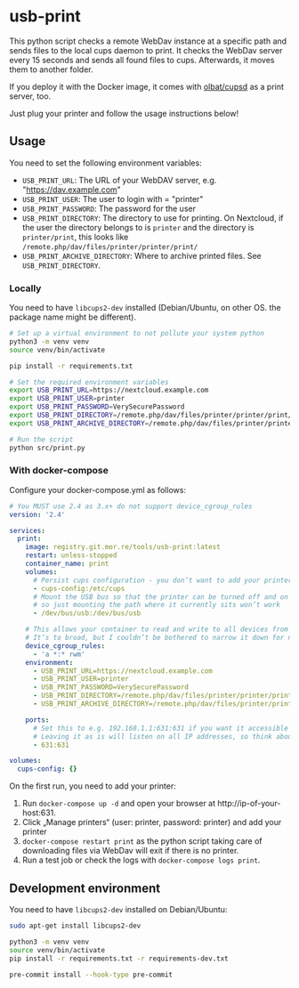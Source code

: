 # usb-print

This python script checks a remote WebDav instance at a specific path and sends files to the local cups daemon to print.
It checks the WebDav server every 15 seconds and sends all found files to cups. Afterwards, it moves them to another folder.

If you deploy it with the Docker image, it comes with [olbat/cupsd](https://github.com/olbat/dockerfiles/tree/master/cupsd) as a print server, too.

Just plug your printer and follow the usage instructions below!
## Usage

You need to set the following environment variables:

* `USB_PRINT_URL`: The URL of your WebDAV server, e.g. "https://dav.example.com"
* `USB_PRINT_USER`: The user to login with = "printer"
* `USB_PRINT_PASSWORD`: The password for the user
* `USB_PRINT_DIRECTORY`: The directory to use for printing. On Nextcloud, if the user the directory belongs to is `printer` and the directory is `printer/print`, this looks like `/remote.php/dav/files/printer/printer/print/`
* `USB_PRINT_ARCHIVE_DIRECTORY`: Where to archive printed files. See `USB_PRINT_DIRECTORY`.

### Locally

You need to have `libcups2-dev` installed (Debian/Ubuntu, on other OS. the package name might be different).

```sh
# Set up a virtual environment to not pollute your system python
python3 -m venv venv
source venv/bin/activate

pip install -r requirements.txt

# Set the required environment variables
export USB_PRINT_URL=https://nextcloud.example.com
export USB_PRINT_USER=printer
export USB_PRINT_PASSWORD=VerySecurePassword
export USB_PRINT_DIRECTORY=/remote.php/dav/files/printer/printer/print/
export USB_PRINT_ARCHIVE_DIRECTORY=/remote.php/dav/files/printer/printer/print-archive/

# Run the script
python src/print.py
```

### With docker-compose

Configure your docker-compose.yml as follows:

```yaml
# You MUST use 2.4 as 3.x+ do not support device_cgroup_rules
version: '2.4'

services:
  print:
    image: registry.git.mor.re/tools/usb-print:latest
    restart: unless-stopped
    container_name: print
    volumes:
      # Persist cups configuration - you don’t want to add your printer on each reboot, do you?
      - cups-config:/etc/cups
      # Mount the USB bus so that the printer can be turned off and on again. It will get a new mount point,
      # so just mounting the path where it currently sits won’t work
      - /dev/bus/usb:/dev/bus/usb

    # This allows your container to read and write to all devices from all cgroups.
    # It’s to broad, but I couldn’t be bothered to narrow it down for now
    device_cgroup_rules:
      - 'a *:* rwm'
    environment:
      - USB_PRINT_URL=https://nextcloud.example.com
      - USB_PRINT_USER=printer
      - USB_PRINT_PASSWORD=VerySecurePassword
      - USB_PRINT_DIRECTORY=/remote.php/dav/files/printer/printer/print/
      - USB_PRINT_ARCHIVE_DIRECTORY=/remote.php/dav/files/printer/printer/print-archive/

    ports:
      # Set this to e.g. 192.168.1.1:631:631 if you want it accessible to only your internal network
      # Leaving it as is will listen on all IP addresses, so think about restricting it!
      - 631:631

volumes:
  cups-config: {}
```

On the first run, you need to add your printer:

1. Run `docker-compose up -d` and open your browser at http://ip-of-your-host:631.
2. Click „Manage printers“ (user: printer, password: printer) and add your printer
3. `docker-compose restart print` as the python script taking care of downloading files via WebDav will exit if there is no printer.
4. Run a test job or check the logs with `docker-compose logs print`.

## Development environment

You need to have `libcups2-dev` installed on Debian/Ubuntu:

```sh
sudo apt-get install libcups2-dev
```

```sh
python3 -m venv venv
source venv/bin/activate
pip install -r requirements.txt -r requirements-dev.txt

pre-commit install --hook-type pre-commit
```

